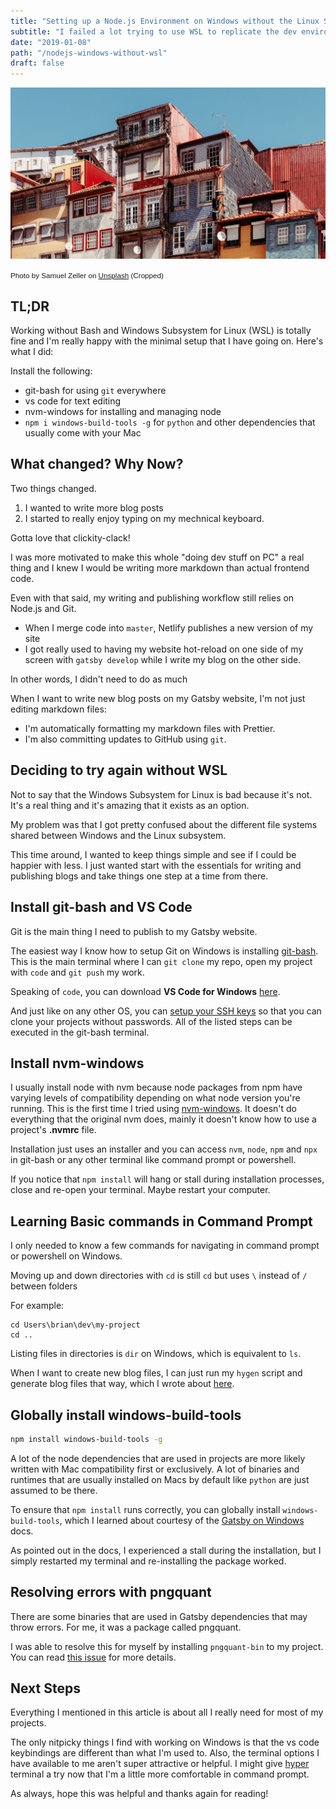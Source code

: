 ```yaml
---
title: "Setting up a Node.js Environment on Windows without the Linux Subsystem is not bad at all"
subtitle: "I failed a lot trying to use WSL to replicate the dev environment I use on my Mac. Then something weird happened: I ditched the fancy subsystem and now I'm happily doing dev things on my PC."
date: "2019-01-08"
path: "/nodejs-windows-without-wsl"
draft: false
---
```


![Photo by Samuel Zeller on Unsplash](./windows-image-crop.jpg)

<small style="font-family: Karla, sans-serif;">Photo by Samuel Zeller on [Unsplash](https://unsplash.com/photos/IfFndn_imbU) (Cropped)</small>

## TL;DR

Working without Bash and Windows Subsystem for Linux (WSL) is totally fine and I'm really happy with the minimal setup that I have going on. Here's what I did:

Install the following:

- git-bash for using `git` everywhere
- vs code for text editing
- nvm-windows for installing and managing node
- `npm i windows-build-tools -g` for `python` and other dependencies that usually come with your Mac

## What changed? Why Now?

Two things changed.

1. I wanted to write more blog posts
2. I started to really enjoy typing on my mechnical keyboard.

Gotta love that clickity-clack!

I was more motivated to make this whole "doing dev stuff on PC" a real thing and I knew I would be writing more markdown than actual frontend code.

Even with that said, my writing and publishing workflow still relies on Node.js and Git.

- When I merge code into `master`, Netlify publishes a new version of my site
- I got really used to having my website hot-reload on one side of my screen with `gatsby develop` while I write my blog on the other side.

In other words, I didn't need to do as much

When I want to write new blog posts on my Gatsby website, I'm not just editing markdown files:

- I'm automatically formatting my markdown files with Prettier.
- I'm also committing updates to GitHub using `git`.

## Deciding to try again without WSL

Not to say that the Windows Subsystem for Linux is bad because it's not. It's a real thing and it's amazing that it exists as an option.

My problem was that I got pretty confused about the different file systems shared between Windows and the Linux subsystem.

This time around, I wanted to keep things simple and see if I could be happier with less. I just wanted start with the essentials for writing and publishing blogs and take things one step at a time from there.

## Install git-bash and VS Code

Git is the main thing I need to publish to my Gatsby website.

The easiest way I know how to setup Git on Windows is installing [git-bash](https://git-scm.com/download/win). This is the main terminal where I can `git clone` my repo, open my project with `code` and `git push` my work.

Speaking of `code`, you can download **VS Code for Windows** [here](https://code.visualstudio.com/download).

And just like on any other OS, you can [setup your SSH keys](https://help.github.com/articles/generating-a-new-ssh-key-and-adding-it-to-the-ssh-agent/) so that you can clone your projects without passwords. All of the listed steps can be executed in the git-bash terminal.

## Install nvm-windows

I usually install node with nvm because node packages from npm have varying levels of compatibility depending on what node version you're running. This is the first time I tried using [nvm-windows](https://github.com/coreybutler/nvm-windows). It doesn't do everything that the original nvm does, mainly it doesn't know how to use a project's **.nvmrc** file.

Installation just uses an installer and you can access `nvm`, `node`, `npm` and `npx` in git-bash or any other terminal like command prompt or powershell.

If you notice that `npm install` will hang or stall during installation processes, close and re-open your terminal. Maybe restart your computer.

## Learning Basic commands in Command Prompt

I only needed to know a few commands for navigating in command prompt or powershell on Windows.

Moving up and down directories with `cd` is still `cd` but uses `\` instead of `/` between folders

For example:

```
cd Users\brian\dev\my-project
cd ..
```

Listing files in directories is `dir` on Windows, which is equivalent to `ls`.

When I want to create new blog files, I can just run my `hygen` script and generate blog files that way, which I wrote about [here](https://www.brianhan.co/generate-blog-posts-gatsby-hygen).

## Globally install windows-build-tools

```bash
npm install windows-build-tools -g
```

A lot of the node dependencies that are used in projects are more likely written with Mac compatibility first or exclusively. A lot of binaries and runtimes that are usually installed on Macs by default like `python` are just assumed to be there.

To ensure that `npm install` runs correctly, you can globally install `windows-build-tools`, which I learned about courtesy of the [Gatsby on Windows](https://www.gatsbyjs.org/docs/gatsby-on-windows/) docs.

As pointed out in the docs, I experienced a stall during the installation, but I simply restarted my terminal and re-installing the package worked.

## Resolving errors with pngquant

There are some binaries that are used in Gatsby dependencies that may throw errors. For me, it was a package called pngquant.

I was able to resolve this for myself by installing `pngquant-bin` to my project.
You can read [this issue](https://github.com/gruntjs/grunt-contrib-imagemin/issues/96#issuecomment-42759424) for more details.

## Next Steps

Everything I mentioned in this article is about all I really need for most of my projects.

The only nitpicky things I find with working on Windows is that the vs code keybindings are different than what I'm used to.
Also, the terminal options I have available to me aren't super attractive or helpful. I might give [hyper](https://hyper.is/) terminal a try now that I'm a little more comfortable in command prompt.

As always, hope this was helpful and thanks again for reading!
